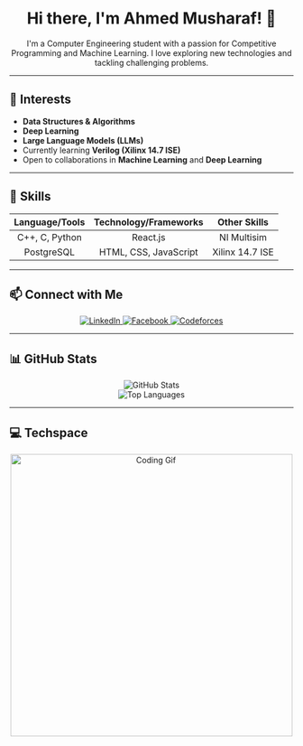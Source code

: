 <!-- Header -->
<h1 align="center">Hi there, I'm Ahmed Musharaf! 👋</h1>

<!-- Introduction -->
<p align="center">
  I'm a Computer Engineering student with a passion for Competitive Programming and Machine Learning. I love exploring new technologies and tackling challenging problems.
</p>

---

<!-- Interests Section -->
## 🧐 Interests
- **Data Structures & Algorithms**
- **Deep Learning**
- **Large Language Models (LLMs)**
- Currently learning **Verilog (Xilinx 14.7 ISE)**
- Open to collaborations in **Machine Learning** and **Deep Learning**

---

<!-- Skills Section -->
## 🚀 Skills

| Language/Tools | Technology/Frameworks | Other Skills |
| :---: | :---: | :---: |
| C++, C, Python | React.js | NI Multisim |
| PostgreSQL | HTML, CSS, JavaScript | Xilinx 14.7 ISE |

---

<!-- Contact Section -->
## 📫 Connect with Me

<p align="center">
  <a href="https://www.linkedin.com/in/ahmedmusharaf/">
    <img src="https://img.shields.io/badge/LinkedIn-Connect-blue" alt="LinkedIn" />
  </a>
  <a href="https://www.facebook.com/profile.php?id=100005266099290">
    <img src="https://img.shields.io/badge/Facebook-Connect-blue" alt="Facebook" />
  </a>
  <a href="https://codeforces.com/profile/faded_AM">
    <img src="https://img.shields.io/badge/Codeforces-Profile-orange" alt="Codeforces" />
  </a>
</p>

---

<!-- GitHub Stats Section -->
## 📊 GitHub Stats

<p align="center">
  <img src="https://github-readme-stats.vercel.app/api?username=ahmedmusharaf31&show_icons=true&theme=radical" alt="GitHub Stats" />
  <br />
  <img src="https://github-readme-stats.vercel.app/api/top-langs/?username=ahmedmusharaf31&layout=compact" alt="Top Languages" />
</p>

---

<!-- Techspace Section -->
## 💻 Techspace

<p align="center">
  <img src="https://media.giphy.com/media/ZVik7pBtu9dNS/giphy.gif" alt="Coding Gif" width="500"/>
</p>
